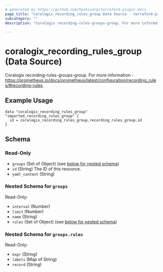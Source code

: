 ```yaml
---
# generated by https://github.com/hashicorp/terraform-plugin-docs
page_title: "coralogix_recording_rules_group Data Source - terraform-provider-coralogix"
subcategory: ""
description: "Coralogix recording-rules-groups-group. For more information - https://prometheus.io/docs/prometheus/latest/configuration/recording_rules/#recording-rules."
  
---
```


# coralogix_recording_rules_group (Data Source)
Coralogix recording-rules-groups-group. For more information - https://prometheus.io/docs/prometheus/latest/configuration/recording_rules/#recording-rules.

## Example Usage

```hcl
data "coralogix_recording_rules_group" "imported_recording_rules_group" {
  id = coralogix_recording_rules_group.recording_rules_group.id
}
```

<!-- schema generated by tfplugindocs -->
## Schema


### Read-Only

- `groups` (Set of Object) (see [below for nested schema](#nestedatt--groups))
- `id` (String) The ID of this resource.
- `yaml_content` (String)

<a id="nestedatt--groups"></a>
### Nested Schema for `groups`

Read-Only:

- `interval` (Number)
- `limit` (Number)
- `name` (String)
- `rules` (Set of Object) (see [below for nested schema](#nestedobjatt--groups--rules))

<a id="nestedobjatt--groups--rules"></a>
### Nested Schema for `groups.rules`

Read-Only:

- `expr` (String)
- `labels` (Map of String)
- `record` (String)


